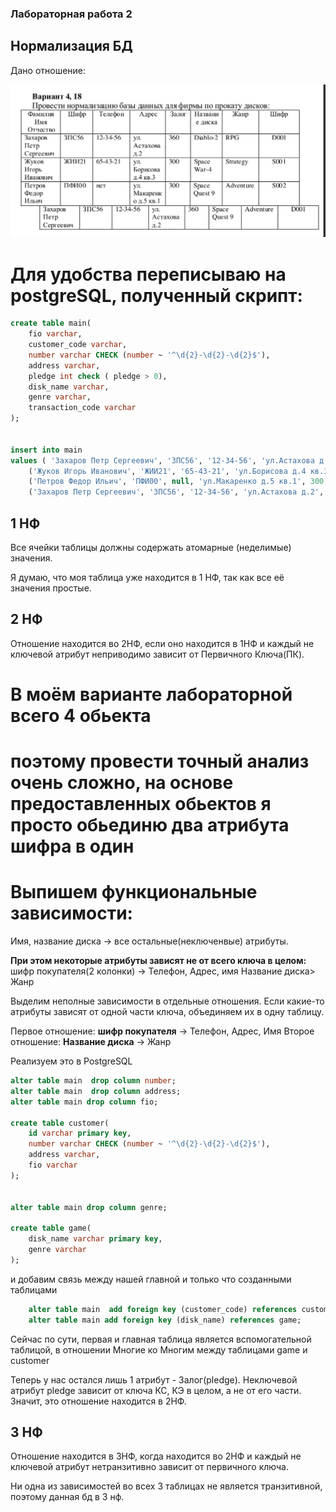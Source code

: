 ### Лабораторная работа 2
## Нормализация БД
Дано отношение:

![alt text](image-7.png)


# Для удобства переписываю на postgreSQL, полученный скрипт:
```sql
create table main(
	fio varchar,
	customer_code varchar,
	number varchar CHECK (number ~ '^\d{2}-\d{2}-\d{2}$'),
	address varchar,
	pledge int check ( pledge > 0),
	disk_name varchar,
	genre varchar,
	transaction_code varchar
);


insert into main 
values ( 'Захаров Петр Сергеевич', 'ЗПС56', '12-34-56', 'ул.Астахова д.2', 360, 'Diablo-2', 'RPG', 'D001' ),
	('Жуков Игорь Иванович', 'ЖИИ21', '65-43-21', 'ул.Борисова д.4 кв.3', 300, 'Space War-4', 'Strategy', 'S001'),
	('Петров Федор Ильич', 'ПФИ00', null, 'ул.Макаренко д.5 кв.1', 300, 'Space Quest 9', 'Adventure', 'S002'),
	('Захаров Петр Сергеевич', 'ЗПС56', '12-34-56', 'ул.Астахова д.2',  360, 'Space Quest 9', 'Adventure', 'D001');
```

## 1 НФ
Все ячейки таблицы должны содержать атомарные (неделимые) значения.

Я думаю, что моя таблица уже находится в 1 НФ, так как все её значения простые.

## 2 НФ
Отношение находится во 2НФ, если оно находится в 1НФ и каждый не ключевой атрибут неприводимо зависит от Первичного Ключа(ПК).

# В моём варианте лабораторной всего __4__ обьекта
# поэтому провести точный анализ очень сложно, на основе предоставленных обьектов я просто обьединю два атрибута шифра в один


# Выпишем функциональные зависимости:
Имя, название диска -> все остальные(неключенвые) атрибуты.

**При этом некоторые атрибуты зависят не от всего ключа в целом:**
шифр покупателя(2 колонки) -> Телефон, Адрес, имя
Название диска> Жанр

Выделим неполные зависимости в отдельные отношения. Если какие-то атрибуты зависят от одной части ключа, объединяем их в одну таблицу.

Первое отношение: __шифр покупателя__ -> Телефон, Адрес, Имя
Второе отношение: __Название диска__ -> Жанр

Реализуем это в PostgreSQL

```sql
alter table main  drop column number;
alter table main  drop column address;
alter table main drop column fio;

create table customer(
	id varchar primary key,
	number varchar CHECK (number ~ '^\d{2}-\d{2}-\d{2}$'),
	address varchar,
	fio varchar
);


alter table main drop column genre;

create table game(
	disk_name varchar primary key,
	genre varchar
);
```

и добавим связь между нашей главной и только что созданными таблицами

```sql
    alter table main  add foreign key (customer_code) references customer;
    alter table main add foreign key (disk_name) references game;
```
Сейчас по сути, первая и главная таблица является вспомогательной таблицой, в отношении Многие ко Многим между таблицами game и customer


Теперь у нас остался лишь 1 атрибут - Залог(pledge).
Неключевой атрибут pledge зависит от ключа КС, КЭ в целом, а не от его части. Значит, это отношение находится в 2НФ.

## 3 НФ
Отношение находится в 3НФ, когда находится во 2НФ и каждый не ключевой атрибут нетранзитивно зависит от первичного ключа. 

Ни одна из зависимостей во всех 3 таблицах не является транзитивной, поэтому данная бд в 3 нф.





<!-- 
# Выпишем функциональные зависимости:
Имя, код транзакции -> все остальные (неключевые)атрибуты.

**При этом некоторые атрибуты зависят не от всего ключа в целом:**
Имя -> Телефон, Адрес, шифр покупателя
код транзакции(видимо код аренды) -> Диск,жанр, залог

Выделим неполные зависимости в отдельные отношения. Если какие-то атрибуты зависят от одной части ключа, объединяем их в одну таблицу.

Первое отношение: Имя(PK) -> Телефон, Адрес, шифр покупателя
И второе: Код транзакции(PK) -> Диск,жанр, залог -->

